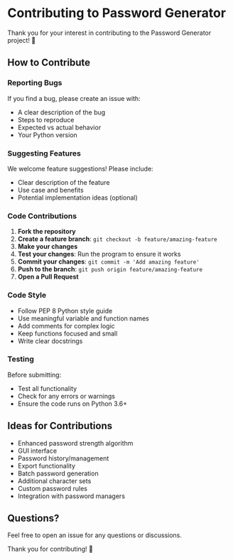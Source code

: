 # Contributing to Password Generator

Thank you for your interest in contributing to the Password Generator project! 🎉

## How to Contribute

### Reporting Bugs

If you find a bug, please create an issue with:
- A clear description of the bug
- Steps to reproduce
- Expected vs actual behavior
- Your Python version

### Suggesting Features

We welcome feature suggestions! Please include:
- Clear description of the feature
- Use case and benefits
- Potential implementation ideas (optional)

### Code Contributions

1. **Fork the repository**
2. **Create a feature branch**: `git checkout -b feature/amazing-feature`
3. **Make your changes**
4. **Test your changes**: Run the program to ensure it works
5. **Commit your changes**: `git commit -m 'Add amazing feature'`
6. **Push to the branch**: `git push origin feature/amazing-feature`
7. **Open a Pull Request**

### Code Style

- Follow PEP 8 Python style guide
- Use meaningful variable and function names
- Add comments for complex logic
- Keep functions focused and small
- Write clear docstrings

### Testing

Before submitting:
- Test all functionality
- Check for any errors or warnings
- Ensure the code runs on Python 3.6+

## Ideas for Contributions

- Enhanced password strength algorithm
- GUI interface
- Password history/management
- Export functionality
- Batch password generation
- Additional character sets
- Custom password rules
- Integration with password managers

## Questions?

Feel free to open an issue for any questions or discussions.

Thank you for contributing! 🙏
